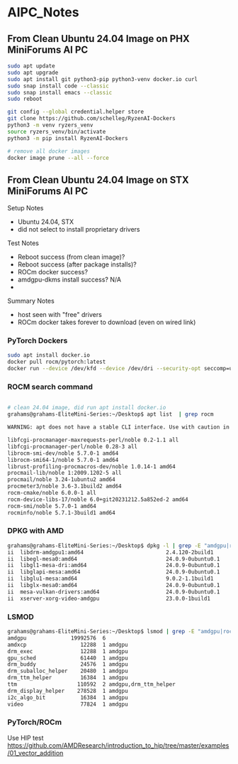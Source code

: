 # AIPC_Notes

## From Clean Ubuntu 24.04 Image on PHX MiniForums AI PC

```bash
sudo apt update
sudo apt upgrade
sudo apt install git python3-pip python3-venv docker.io curl
sudo snap install code --classic
sudo snap install emacs --classic
sudo reboot
```
```bash
git config --global credential.helper store
git clone https://github.com/schelleg/RyzenAI-Dockers
python3 -m venv ryzers_venv
source ryzers_venv/bin/activate
python3 -m pip install RyzenAI-Dockers


```

```bash
# remove all docker images
docker image prune --all --force
```


## From Clean Ubuntu 24.04 Image on STX MiniForums AI PC
Setup Notes
- Ubuntu 24.04, STX
- did not select to install proprietary drivers

Test Notes
- Reboot success (from clean image)?
- Reboot success (after package installs)?
- ROCm docker success?
- amdgpu-dkms install success?  N/A
- 

Summary Notes
- host seen with "free" drivers
- ROCm docker takes forever to download (even on wired link)

### PyTorch Dockers
```bash
sudo apt install docker.io
docker pull rocm/pytorch:latest
docker run --device /dev/kfd --device /dev/dri --security-opt seccomp=unconfined rocm/pytorch
```

### ROCM search command
```bash

# clean 24.04 image, did run apt install docker.io
grahams@grahams-EliteMini-Series:~/Desktop$ apt list  | grep rocm

WARNING: apt does not have a stable CLI interface. Use with caution in scripts.

libfcgi-procmanager-maxrequests-perl/noble 0.2-1.1 all
libfcgi-procmanager-perl/noble 0.28-3 all
librocm-smi-dev/noble 5.7.0-1 amd64
librocm-smi64-1/noble 5.7.0-1 amd64
librust-profiling-procmacros-dev/noble 1.0.14-1 amd64
procmail-lib/noble 1:2009.1202-5 all
procmail/noble 3.24-1ubuntu2 amd64
procmeter3/noble 3.6-3.1build2 amd64
rocm-cmake/noble 6.0.0-1 all
rocm-device-libs-17/noble 6.0+git20231212.5a852ed-2 amd64
rocm-smi/noble 5.7.0-1 amd64
rocminfo/noble 5.7.1-3build1 amd64
```

### DPKG with AMD
```bash
grahams@grahams-EliteMini-Series:~/Desktop$ dpkg -l | grep -E "amdgpu|rocm|mesa"
ii  libdrm-amdgpu1:amd64                          2.4.120-2build1                          amd64        Userspace interface to amdgpu-specific kernel DRM services -- runtime
ii  libegl-mesa0:amd64                            24.0.9-0ubuntu0.1                        amd64        free implementation of the EGL API -- Mesa vendor library
ii  libgl1-mesa-dri:amd64                         24.0.9-0ubuntu0.1                        amd64        free implementation of the OpenGL API -- DRI modules
ii  libglapi-mesa:amd64                           24.0.9-0ubuntu0.1                        amd64        free implementation of the GL API -- shared library
ii  libglu1-mesa:amd64                            9.0.2-1.1build1                          amd64        Mesa OpenGL utility library (GLU)
ii  libglx-mesa0:amd64                            24.0.9-0ubuntu0.1                        amd64        free implementation of the OpenGL API -- GLX vendor library
ii  mesa-vulkan-drivers:amd64                     24.0.9-0ubuntu0.1                        amd64        Mesa Vulkan graphics drivers
ii  xserver-xorg-video-amdgpu                     23.0.0-1build1                           amd64        X.Org X server -- AMDGPU display driver
```

### LSMOD
```bash
grahams@grahams-EliteMini-Series:~/Desktop$ lsmod | grep -E "amdgpu|rocm|mesa"
amdgpu              19992576  6
amdxcp                 12288  1 amdgpu
drm_exec               12288  1 amdgpu
gpu_sched              61440  1 amdgpu
drm_buddy              24576  1 amdgpu
drm_suballoc_helper    20480  1 amdgpu
drm_ttm_helper         16384  1 amdgpu
ttm                   110592  2 amdgpu,drm_ttm_helper
drm_display_helper    278528  1 amdgpu
i2c_algo_bit           16384  1 amdgpu
video                  77824  1 amdgpu
```

### PyTorch/ROCm

Use HIP test
https://github.com/AMDResearch/introduction_to_hip/tree/master/examples/01_vector_addition 
```bash




```
